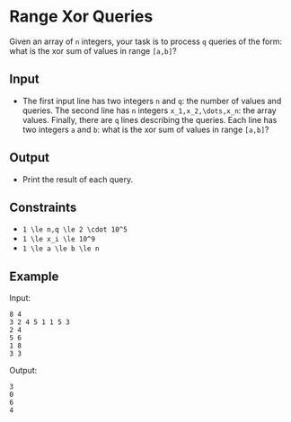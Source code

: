 # Range Xor Queries 

Given an array of ```n``` integers, your task is to process ```q``` queries of the form: what is the xor sum of values in range ```[a,b]```?
## Input
- The first input line has two integers ```n``` and ```q```: the number of values and queries.
The second line has ```n``` integers ```x_1,x_2,\dots,x_n```: the array values.
Finally, there are ```q``` lines describing the queries. Each line has two integers ```a``` and ```b```: what is the xor sum of values in range ```[a,b]```?
## Output
- Print the result of each query.
## Constraints

- ```1 \le n,q \le 2 \cdot 10^5```
- ```1 \le x_i \le 10^9```
- ```1 \le a \le b \le n```

## Example
Input:
```
8 4
3 2 4 5 1 1 5 3
2 4
5 6
1 8
3 3
```

Output:
```
3
0
6
4
```
